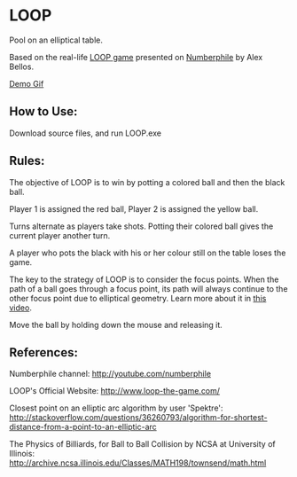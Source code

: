 # LOOP
Pool on an elliptical table.

Based on the real-life [LOOP game](http://www.loop-the-game.com/) presented on [Numberphile](https://www.youtube.com/watch?v=4KHCuXN2F3I) by Alex Bellos.

[Demo Gif](https://gfycat.com/MajorArtisticErne)

## How to Use:

Download source files, and run LOOP.exe

## Rules:

The objective of LOOP is to win by potting a colored ball and then the black ball.

Player 1 is assigned the red ball, Player 2 is assigned the yellow ball. 

Turns alternate as players take shots. Potting their colored ball gives the current player another turn.

A player who pots the black with his or her colour still on the table loses the game.

The key to the strategy of LOOP is to consider the focus points. When the path of a ball goes through a focus point, its path will always continue to the other focus point due to elliptical geometry. Learn more about it in [this video](https://www.youtube.com/watch?v=4KHCuXN2F3I).

Move the ball by holding down the mouse and releasing it.

## References:
Numberphile channel:      http://youtube.com/numberphile

LOOP's Official Website:  http://www.loop-the-game.com/

Closest point on an elliptic arc algorithm by user 'Spektre':                              http://stackoverflow.com/questions/36260793/algorithm-for-shortest-distance-from-a-point-to-an-elliptic-arc

The Physics of Billiards, for Ball to Ball Collision by NCSA at University of Illinois: http://archive.ncsa.illinois.edu/Classes/MATH198/townsend/math.html
